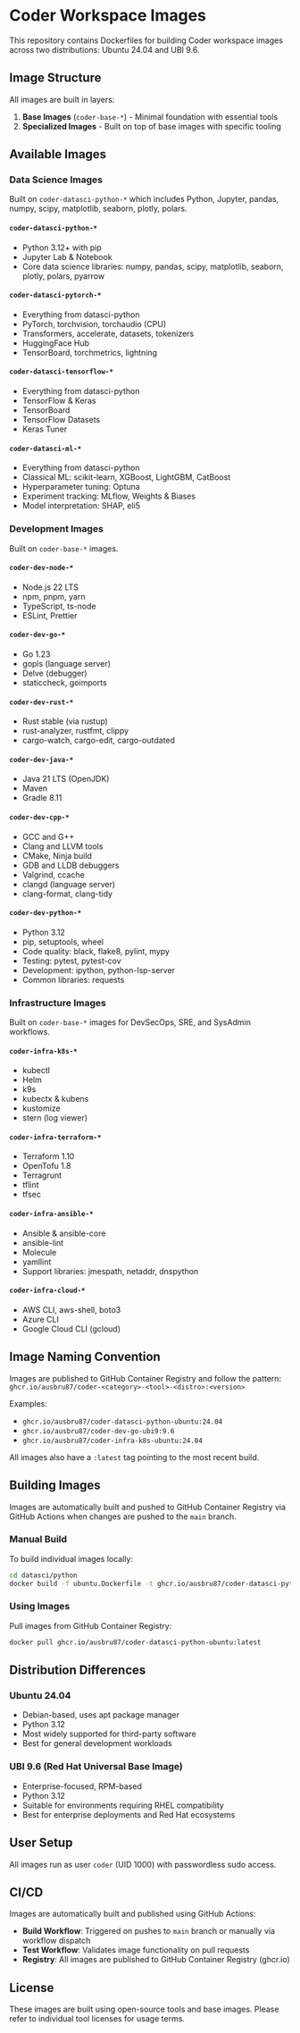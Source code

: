 # Coder Workspace Images

This repository contains Dockerfiles for building Coder workspace images across two distributions: Ubuntu 24.04 and UBI 9.6.

## Image Structure

All images are built in layers:
1. **Base Images** (`coder-base-*`) - Minimal foundation with essential tools
2. **Specialized Images** - Built on top of base images with specific tooling

## Available Images

### Data Science Images

Built on `coder-datasci-python-*` which includes Python, Jupyter, pandas, numpy, scipy, matplotlib, seaborn, plotly, polars.

#### `coder-datasci-python-*`
- Python 3.12+ with pip
- Jupyter Lab & Notebook
- Core data science libraries: numpy, pandas, scipy, matplotlib, seaborn, plotly, polars, pyarrow

#### `coder-datasci-pytorch-*`
- Everything from datasci-python
- PyTorch, torchvision, torchaudio (CPU)
- Transformers, accelerate, datasets, tokenizers
- HuggingFace Hub
- TensorBoard, torchmetrics, lightning

#### `coder-datasci-tensorflow-*`
- Everything from datasci-python
- TensorFlow & Keras
- TensorBoard
- TensorFlow Datasets
- Keras Tuner

#### `coder-datasci-ml-*`
- Everything from datasci-python
- Classical ML: scikit-learn, XGBoost, LightGBM, CatBoost
- Hyperparameter tuning: Optuna
- Experiment tracking: MLflow, Weights & Biases
- Model interpretation: SHAP, eli5

### Development Images

Built on `coder-base-*` images.

#### `coder-dev-node-*`
- Node.js 22 LTS
- npm, pnpm, yarn
- TypeScript, ts-node
- ESLint, Prettier

#### `coder-dev-go-*`
- Go 1.23
- gopls (language server)
- Delve (debugger)
- staticcheck, goimports

#### `coder-dev-rust-*`
- Rust stable (via rustup)
- rust-analyzer, rustfmt, clippy
- cargo-watch, cargo-edit, cargo-outdated

#### `coder-dev-java-*`
- Java 21 LTS (OpenJDK)
- Maven
- Gradle 8.11

#### `coder-dev-cpp-*`
- GCC and G++
- Clang and LLVM tools
- CMake, Ninja build
- GDB and LLDB debuggers
- Valgrind, ccache
- clangd (language server)
- clang-format, clang-tidy

#### `coder-dev-python-*`
- Python 3.12
- pip, setuptools, wheel
- Code quality: black, flake8, pylint, mypy
- Testing: pytest, pytest-cov
- Development: ipython, python-lsp-server
- Common libraries: requests

### Infrastructure Images

Built on `coder-base-*` images for DevSecOps, SRE, and SysAdmin workflows.

#### `coder-infra-k8s-*`
- kubectl
- Helm
- k9s
- kubectx & kubens
- kustomize
- stern (log viewer)

#### `coder-infra-terraform-*`
- Terraform 1.10
- OpenTofu 1.8
- Terragrunt
- tflint
- tfsec

#### `coder-infra-ansible-*`
- Ansible & ansible-core
- ansible-lint
- Molecule
- yamllint
- Support libraries: jmespath, netaddr, dnspython

#### `coder-infra-cloud-*`
- AWS CLI, aws-shell, boto3
- Azure CLI
- Google Cloud CLI (gcloud)

## Image Naming Convention

Images are published to GitHub Container Registry and follow the pattern: `ghcr.io/ausbru87/coder-<category>-<tool>-<distro>:<version>`

Examples:
- `ghcr.io/ausbru87/coder-datasci-python-ubuntu:24.04`
- `ghcr.io/ausbru87/coder-dev-go-ubi9:9.6`
- `ghcr.io/ausbru87/coder-infra-k8s-ubuntu:24.04`

All images also have a `:latest` tag pointing to the most recent build.

## Building Images

Images are automatically built and pushed to GitHub Container Registry via GitHub Actions when changes are pushed to the `main` branch.

### Manual Build

To build individual images locally:

```bash
cd datasci/python
docker build -f ubuntu.Dockerfile -t ghcr.io/ausbru87/coder-datasci-python-ubuntu:24.04 .
```

### Using Images

Pull images from GitHub Container Registry:

```bash
docker pull ghcr.io/ausbru87/coder-datasci-python-ubuntu:latest
```

## Distribution Differences

### Ubuntu 24.04
- Debian-based, uses apt package manager
- Python 3.12
- Most widely supported for third-party software
- Best for general development workloads

### UBI 9.6 (Red Hat Universal Base Image)
- Enterprise-focused, RPM-based
- Python 3.12
- Suitable for environments requiring RHEL compatibility
- Best for enterprise deployments and Red Hat ecosystems

## User Setup

All images run as user `coder` (UID 1000) with passwordless sudo access.

## CI/CD

Images are automatically built and published using GitHub Actions:
- **Build Workflow**: Triggered on pushes to `main` branch or manually via workflow dispatch
- **Test Workflow**: Validates image functionality on pull requests
- **Registry**: All images are published to GitHub Container Registry (ghcr.io)

## License

These images are built using open-source tools and base images. Please refer to individual tool licenses for usage terms.
